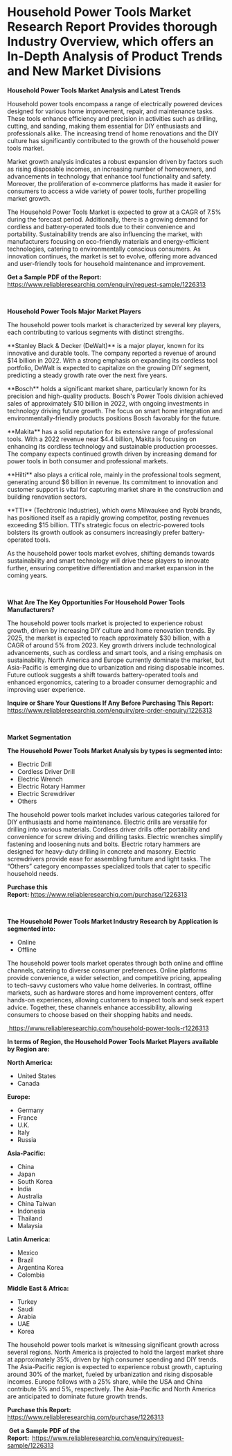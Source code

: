<p><h1>Household Power Tools Market Research Report Provides thorough Industry Overview, which offers an In-Depth Analysis of Product Trends and New Market Divisions</h1></p><p><strong>Household Power Tools Market Analysis and Latest Trends</strong></p>
<p><p>Household power tools encompass a range of electrically powered devices designed for various home improvement, repair, and maintenance tasks. These tools enhance efficiency and precision in activities such as drilling, cutting, and sanding, making them essential for DIY enthusiasts and professionals alike. The increasing trend of home renovations and the DIY culture has significantly contributed to the growth of the household power tools market.</p><p>Market growth analysis indicates a robust expansion driven by factors such as rising disposable incomes, an increasing number of homeowners, and advancements in technology that enhance tool functionality and safety. Moreover, the proliferation of e-commerce platforms has made it easier for consumers to access a wide variety of power tools, further propelling market growth.</p><p>The Household Power Tools Market is expected to grow at a CAGR of 7.5% during the forecast period. Additionally, there is a growing demand for cordless and battery-operated tools due to their convenience and portability. Sustainability trends are also influencing the market, with manufacturers focusing on eco-friendly materials and energy-efficient technologies, catering to environmentally conscious consumers. As innovation continues, the market is set to evolve, offering more advanced and user-friendly tools for household maintenance and improvement.</p></p>
<p><strong>Get a Sample PDF of the Report:&nbsp;</strong> <a href="https://www.reliableresearchiq.com/enquiry/request-sample/1226313?utm_campaign=2325&utm_medium=2&utm_source=Github&utm_content=ia&utm_term=16042025&utm_id=household-power-tools">https://www.reliableresearchiq.com/enquiry/request-sample/1226313</a></p>
<p>&nbsp;</p>
<p><strong>Household Power Tools Major Market Players</strong></p>
<p><p>The household power tools market is characterized by several key players, each contributing to various segments with distinct strengths. </p><p>**Stanley Black & Decker (DeWalt)** is a major player, known for its innovative and durable tools. The company reported a revenue of around $14 billion in 2022. With a strong emphasis on expanding its cordless tool portfolio, DeWalt is expected to capitalize on the growing DIY segment, predicting a steady growth rate over the next five years.</p><p>**Bosch** holds a significant market share, particularly known for its precision and high-quality products. Bosch's Power Tools division achieved sales of approximately $10 billion in 2022, with ongoing investments in technology driving future growth. The focus on smart home integration and environmentally-friendly products positions Bosch favorably for the future.</p><p>**Makita** has a solid reputation for its extensive range of professional tools. With a 2022 revenue near $4.4 billion, Makita is focusing on enhancing its cordless technology and sustainable production processes. The company expects continued growth driven by increasing demand for power tools in both consumer and professional markets.</p><p>**Hilti** also plays a critical role, mainly in the professional tools segment, generating around $6 billion in revenue. Its commitment to innovation and customer support is vital for capturing market share in the construction and building renovation sectors.</p><p>**TTI** (Techtronic Industries), which owns Milwaukee and Ryobi brands, has positioned itself as a rapidly growing competitor, posting revenues exceeding $15 billion. TTI's strategic focus on electric-powered tools bolsters its growth outlook as consumers increasingly prefer battery-operated tools.</p><p>As the household power tools market evolves, shifting demands towards sustainability and smart technology will drive these players to innovate further, ensuring competitive differentiation and market expansion in the coming years.</p></p>
<p>&nbsp;</p>
<p><strong>What Are The Key Opportunities For Household Power Tools Manufacturers?</strong></p>
<p><p>The household power tools market is projected to experience robust growth, driven by increasing DIY culture and home renovation trends. By 2025, the market is expected to reach approximately $30 billion, with a CAGR of around 5% from 2023. Key growth drivers include technological advancements, such as cordless and smart tools, and a rising emphasis on sustainability. North America and Europe currently dominate the market, but Asia-Pacific is emerging due to urbanization and rising disposable incomes. Future outlook suggests a shift towards battery-operated tools and enhanced ergonomics, catering to a broader consumer demographic and improving user experience.</p></p>
<p><strong>Inquire or Share Your Questions If Any Before Purchasing This Report:</strong> <a href="https://www.reliableresearchiq.com/enquiry/pre-order-enquiry/1226313?utm_campaign=2325&utm_medium=2&utm_source=Github&utm_content=ia&utm_term=16042025&utm_id=household-power-tools">https://www.reliableresearchiq.com/enquiry/pre-order-enquiry/1226313</a></p>
<p>&nbsp;</p>
<p><strong>Market Segmentation</strong></p>
<p><strong>The Household Power Tools Market Analysis by types is segmented into:</strong></p>
<p><ul><li>Electric Drill</li><li>Cordless Driver Drill</li><li>Electric Wrench</li><li>Electric Rotary Hammer</li><li>Electric Screwdriver</li><li>Others</li></ul></p>
<p><p>The household power tools market includes various categories tailored for DIY enthusiasts and home maintenance. Electric drills are versatile for drilling into various materials. Cordless driver drills offer portability and convenience for screw driving and drilling tasks. Electric wrenches simplify fastening and loosening nuts and bolts. Electric rotary hammers are designed for heavy-duty drilling in concrete and masonry. Electric screwdrivers provide ease for assembling furniture and light tasks. The “Others” category encompasses specialized tools that cater to specific household needs.</p></p>
<p><strong>Purchase this Report:&nbsp;</strong><a href="https://www.reliableresearchiq.com/purchase/1226313?utm_campaign=2325&utm_medium=2&utm_source=Github&utm_content=ia&utm_term=16042025&utm_id=household-power-tools">https://www.reliableresearchiq.com/purchase/1226313</a></p>
<p>&nbsp;</p>
<p><strong>The Household Power Tools Market Industry Research by Application is segmented into:</strong></p>
<p><ul><li>Online</li><li>Offline</li></ul></p>
<p><p>The household power tools market operates through both online and offline channels, catering to diverse consumer preferences. Online platforms provide convenience, a wider selection, and competitive pricing, appealing to tech-savvy customers who value home deliveries. In contrast, offline markets, such as hardware stores and home improvement centers, offer hands-on experiences, allowing customers to inspect tools and seek expert advice. Together, these channels enhance accessibility, allowing consumers to choose based on their shopping habits and needs.</p></p>
<p><a href="https://www.reliableresearchiq.com/household-power-tools-r1226313?utm_campaign=2325&utm_medium=2&utm_source=Github&utm_content=ia&utm_term=16042025&utm_id=household-power-tools">&nbsp;https://www.reliableresearchiq.com/household-power-tools-r1226313</a></p>
<p><strong>In terms of Region, the Household Power Tools Market Players available by Region are:</strong></p>
<p>
    <p> <strong> North America: </strong>
        <ul>
            <li>United States</li>
            <li>Canada</li>
        </ul>
        </p> 
    <p> <strong> Europe: </strong>
        <ul>
            <li>Germany</li>
            <li>France</li>
            <li>U.K.</li>
            <li>Italy</li>
            <li>Russia</li>
        </ul>
        </p> 
    <p> <strong> Asia-Pacific: </strong>
        <ul>
            <li>China</li>
            <li>Japan</li>
            <li>South Korea</li>
            <li>India</li>
            <li>Australia</li>
            <li>China Taiwan</li>
            <li>Indonesia</li>
            <li>Thailand</li>
            <li>Malaysia</li>
        </ul>
        </p> 
    <p> <strong> Latin America: </strong>
        <ul>
            <li>Mexico</li>
            <li>Brazil</li>
            <li>Argentina Korea</li>
            <li>Colombia</li>
        </ul>
        </p> 
    <p> <strong> Middle East & Africa: </strong>
        <ul>
            <li>Turkey</li>
            <li>Saudi</li>
            <li>Arabia</li>
            <li>UAE</li>
            <li>Korea</li>
        </ul>
    </p>
    </p>
<p><p>The household power tools market is witnessing significant growth across several regions. North America is projected to hold the largest market share at approximately 35%, driven by high consumer spending and DIY trends. The Asia-Pacific region is expected to experience robust growth, capturing around 30% of the market, fueled by urbanization and rising disposable incomes. Europe follows with a 25% share, while the USA and China contribute 5% and 5%, respectively. The Asia-Pacific and North America are anticipated to dominate future growth trends.</p></p>
<p><strong>Purchase this Report: </strong><a href="https://www.reliableresearchiq.com/purchase/1226313?utm_campaign=2325&utm_medium=2&utm_source=Github&utm_content=ia&utm_term=16042025&utm_id=household-power-tools">https://www.reliableresearchiq.com/purchase/1226313</a></p>
<p>&nbsp;<strong>Get a Sample PDF of the Report:&nbsp;&nbsp;</strong><a href="https://www.reliableresearchiq.com/enquiry/request-sample/1226313?utm_campaign=2325&utm_medium=2&utm_source=Github&utm_content=ia&utm_term=16042025&utm_id=household-power-tools">https://www.reliableresearchiq.com/enquiry/request-sample/1226313</a></p>
<p><strong></strong></p>
<p><p></p><p></p><p></p></p>